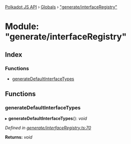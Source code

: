 [Polkadot JS API](../README.md) › [Globals](../globals.md) › ["generate/interfaceRegistry"](_generate_interfaceregistry_.md)

# Module: "generate/interfaceRegistry"

## Index

### Functions

* [generateDefaultInterfaceTypes](_generate_interfaceregistry_.md#generatedefaultinterfacetypes)

## Functions

###  generateDefaultInterfaceTypes

▸ **generateDefaultInterfaceTypes**(): *void*

*Defined in [generate/interfaceRegistry.ts:70](https://github.com/polkadot-js/api/blob/94f81db568/packages/typegen/src/generate/interfaceRegistry.ts#L70)*

**Returns:** *void*
